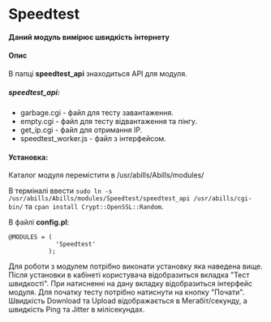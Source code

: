 # Speedtest
#### Даний модуль вимірює швидкість інтернету
#### Опис

В папці **speedtest_api** знаходиться API для модуля.

##### speedtest_api:
- garbage.cgi - файл для тесту завантаження.
- empty.cgi - файл для тесту відвантаження та пінгу.
- get_ip.cgi - файл для отримання IP.
- speedtest_worker.js - файл з інтерфейсом.

#### Установка:
Каталог модуля перемістити в /usr/abills/Abills/modules/

В терміналі ввести ```sudo ln -s /usr/abills/Abills/modules/Speedtest/speedtest_api /usr/abills/cgi-bin/``` та ``` cpan install Crypt::OpenSSL::Random ```.


В файлі **config.pl**:
```
@MODULES = (
             'Speedtest'
           );
```

Для роботи з модулем потрібно виконати установку яка наведена вище. Після установки в кабінеті користувача відобразиться вкладка "Тест швидкості". При натисненні на дану вкладку відобразиться інтерфейс модуля. Для початку тесту потрібно натиснути на кнопку "Почати". Швидкість Download та Upload відображається в Мегабіт/секунду, а швидкість Ping та Jitter в мілісекундах. 

